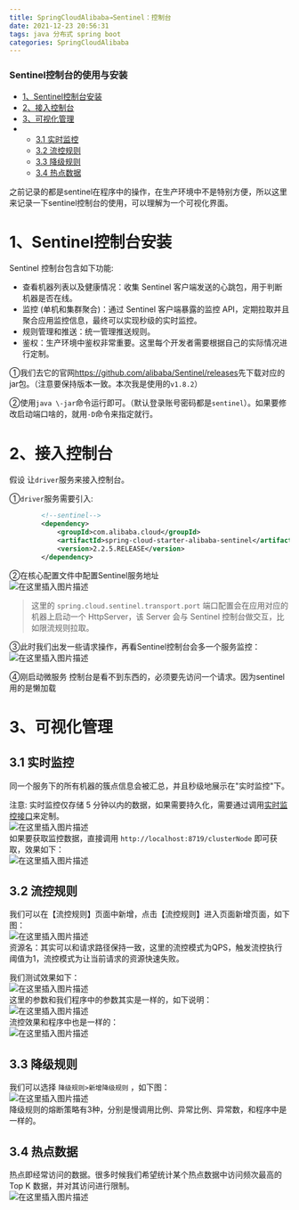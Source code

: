 ```yaml
---
title: SpringCloudAlibaba→Sentinel：控制台
date: 2021-12-23 20:56:31
tags: java 分布式 spring boot
categories: SpringCloudAlibaba
---
```


<!--more-->

### Sentinel控制台的使用与安装

- [1、Sentinel控制台安装](#1Sentinel_3)
- [2、接入控制台](#2_14)
- [3、可视化管理](#3_40)
- - [3.1 实时监控](#31__41)
  - [3.2 流控规则](#32__48)
  - [3.3 降级规则](#33__59)
  - [3.4 热点数据](#34__64)

  
之前记录的都是sentinel在程序中的操作，在生产环境中不是特别方便，所以这里来记录一下sentinel控制台的使用，可以理解为一个可视化界面。

# 1、Sentinel控制台安装

Sentinel 控制台包含如下功能:

- 查看机器列表以及健康情况：收集 Sentinel 客户端发送的心跳包，用于判断机器是否在线。
- 监控 \(单机和集群聚合\)：通过 Sentinel 客户端暴露的监控 API，定期拉取并且聚合应用监控信息，最终可以实现秒级的实时监控。
- 规则管理和推送：统一管理推送规则。
- 鉴权：生产环境中鉴权非常重要。这里每个开发者需要根据自己的实际情况进行定制。

①我们去它的官网<https://github.com/alibaba/Sentinel/releases>先下载对应的jar包。（注意要保持版本一致。本次我是使用的`v1.8.2`）

②使用`java \-jar`命令运行即可。（默认登录账号密码都是`sentinel`）。如果要修改启动端口啥的，就用`-D`命令来指定就行。

# 2、接入控制台

假设 让`driver`服务来接入控制台。

①`driver`服务需要引入:

```xml
        <!--sentinel-->
        <dependency>
            <groupId>com.alibaba.cloud</groupId>
            <artifactId>spring-cloud-starter-alibaba-sentinel</artifactId>
            <version>2.2.5.RELEASE</version>
        </dependency>
```

②在核心配置文件中配置Sentinel服务地址  
![在这里插入图片描述](https://img-blog.csdnimg.cn/c64065b122524dc881acc4c4748e8cf0.png?x-oss-process=image/watermark,type_d3F5LXplbmhlaQ,shadow_50,text_Q1NETiBAZkZlZS1vcHM=,size_20,color_FFFFFF,t_70,g_se,x_16)

> 这里的 `spring.cloud.sentinel.transport.port` 端口配置会在应用对应的机器上启动一个 HttpServer，该 Server 会与 Sentinel 控制台做交互，比如限流规则拉取。

③此时我们出发一些请求操作，再看Sentinel控制台会多一个服务监控：  
![在这里插入图片描述](https://img-blog.csdnimg.cn/16f7af174125474db4d43599d179aba9.png?x-oss-process=image/watermark,type_d3F5LXplbmhlaQ,shadow_50,text_Q1NETiBAZkZlZS1vcHM=,size_20,color_FFFFFF,t_70,g_se,x_16)

④刚启动微服务 控制台是看不到东西的，必须要先访问一个请求。因为sentinel用的是懒加载

# 3、可视化管理

## 3.1 实时监控

同一个服务下的所有机器的簇点信息会被汇总，并且秒级地展示在"实时监控"下。

注意: 实时监控仅存储 5 分钟以内的数据，如果需要持久化，需要通过调用[实时监控接口](https://github.com/alibaba/Sentinel/wiki/%E5%AE%9E%E6%97%B6%E7%9B%91%E6%8E%A7)来定制。  
![在这里插入图片描述](https://img-blog.csdnimg.cn/c0be0b337e064101a518207081461bcc.png?x-oss-process=image/watermark,type_d3F5LXplbmhlaQ,shadow_50,text_Q1NETiBAZkZlZS1vcHM=,size_20,color_FFFFFF,t_70,g_se,x_16)  
如果要获取监控数据，直接调用 `http://localhost:8719/clusterNode` 即可获取，效果如下：  
![在这里插入图片描述](https://img-blog.csdnimg.cn/41c45b3cce124ceda5f2cd215d0d8486.png?x-oss-process=image/watermark,type_d3F5LXplbmhlaQ,shadow_50,text_Q1NETiBAZkZlZS1vcHM=,size_20,color_FFFFFF,t_70,g_se,x_16)

## 3.2 流控规则

我们可以在【流控规则】页面中新增，点击【流控规则】进入页面新增页面，如下图：  
![在这里插入图片描述](https://img-blog.csdnimg.cn/bb78452912fa41fbaab84ec017e87b88.png?x-oss-process=image/watermark,type_d3F5LXplbmhlaQ,shadow_50,text_Q1NETiBAZkZlZS1vcHM=,size_20,color_FFFFFF,t_70,g_se,x_16)  
资源名：其实可以和请求路径保持一致，这里的流控模式为QPS，触发流控执行阈值为1，流控模式为让当前请求的资源快速失败。

我们测试效果如下：  
![在这里插入图片描述](https://img-blog.csdnimg.cn/bd55f5ffc4904ab6b58f74eceeba6f5e.png)  
这里的参数和我们程序中的参数其实是一样的，如下说明：  
![在这里插入图片描述](https://img-blog.csdnimg.cn/057613f8c8a64de8b872d8159a8ec9df.png?x-oss-process=image/watermark,type_d3F5LXplbmhlaQ,shadow_50,text_Q1NETiBAZkZlZS1vcHM=,size_20,color_FFFFFF,t_70,g_se,x_16)  
流控效果和程序中也是一样的：  
![在这里插入图片描述](https://img-blog.csdnimg.cn/45031796712248fb9d6e601a4e5ba707.png?x-oss-process=image/watermark,type_d3F5LXplbmhlaQ,shadow_50,text_Q1NETiBAZkZlZS1vcHM=,size_20,color_FFFFFF,t_70,g_se,x_16)

## 3.3 降级规则

我们可以选择 `降级规则>新增降级规则` ，如下图：  
![在这里插入图片描述](https://img-blog.csdnimg.cn/925a13300548462db1f36910c0d51b2d.png?x-oss-process=image/watermark,type_d3F5LXplbmhlaQ,shadow_50,text_Q1NETiBAZkZlZS1vcHM=,size_20,color_FFFFFF,t_70,g_se,x_16)  
降级规则的熔断策略有3种，分别是慢调用比例、异常比例、异常数，和程序中是一样的。

## 3.4 热点数据

热点即经常访问的数据。很多时候我们希望统计某个热点数据中访问频次最高的 Top K 数据，并对其访问进行限制。  
![在这里插入图片描述](https://img-blog.csdnimg.cn/965011057fb143efad7d5e5da9e16b4f.png?x-oss-process=image/watermark,type_d3F5LXplbmhlaQ,shadow_50,text_Q1NETiBAZkZlZS1vcHM=,size_20,color_FFFFFF,t_70,g_se,x_16)